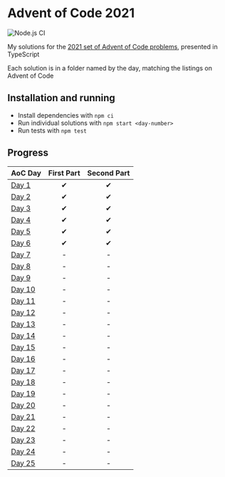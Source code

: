 # Advent of Code 2021
![Node.js CI](https://github.com/WillGresham/AdventOfCode2021/workflows/Node.js%20CI/badge.svg?branch=main)

My solutions for the [2021 set of Advent of Code problems](https://adventofcode.com/2021/), presented in TypeScript

Each solution is in a folder named by the day, matching the listings on Advent of Code

## Installation and running
- Install dependencies with `npm ci`
- Run individual solutions with `npm start <day-number>`
- Run tests with `npm test`

## Progress
| AoC Day  | First Part | Second Part |
|---|:---:|:---:|
| [Day 1](https://github.com/WillGresham/AdventOfCode2021/tree/master/src/day-01)| ✔ | ✔ |
| [Day 2](https://github.com/WillGresham/AdventOfCode2021/tree/master/src/day-02)| ✔ | ✔ |
| [Day 3](https://github.com/WillGresham/AdventOfCode2021/tree/master/src/day-03)| ✔ | ✔ |
| [Day 4](https://github.com/WillGresham/AdventOfCode2021/tree/master/src/day-04)| ✔ | ✔ |
| [Day 5](https://github.com/WillGresham/AdventOfCode2021/tree/master/src/day-05)| ✔ | ✔ |
| [Day 6](https://github.com/WillGresham/AdventOfCode2021/tree/master/src/day-06)| ✔ | ✔ |
| [Day 7](https://github.com/WillGresham/AdventOfCode2021/tree/master/src/day-07)| - | - |
| [Day 8](https://github.com/WillGresham/AdventOfCode2021/tree/master/src/day-08)| - | - |
| [Day 9](https://github.com/WillGresham/AdventOfCode2021/tree/master/src/day-09)| - | - |
| [Day 10](https://github.com/WillGresham/AdventOfCode2021/tree/master/src/day-10)| - | - |
| [Day 11](https://github.com/WillGresham/AdventOfCode2021/tree/master/src/day-11)| - | - |
| [Day 12](https://github.com/WillGresham/AdventOfCode2021/tree/master/src/day-12)| - | - |
| [Day 13](https://github.com/WillGresham/AdventOfCode2021/tree/master/src/day-13)| - | - |
| [Day 14](https://github.com/WillGresham/AdventOfCode2021/tree/master/src/day-14)| - | - |
| [Day 15](https://github.com/WillGresham/AdventOfCode2021/tree/master/src/day-15)| - | - |
| [Day 16](https://github.com/WillGresham/AdventOfCode2021/tree/master/src/day-16)| - | - |
| [Day 17](https://github.com/WillGresham/AdventOfCode2021/tree/master/src/day-17)| - | - |
| [Day 18](https://github.com/WillGresham/AdventOfCode2021/tree/master/src/day-18)| - | - |
| [Day 19](https://github.com/WillGresham/AdventOfCode2021/tree/master/src/day-19)| - | - |
| [Day 20](https://github.com/WillGresham/AdventOfCode2021/tree/master/src/day-20)| - | - |
| [Day 21](https://github.com/WillGresham/AdventOfCode2021/tree/master/src/day-21)| - | - |
| [Day 22](https://github.com/WillGresham/AdventOfCode2021/tree/master/src/day-22)| - | - |
| [Day 23](https://github.com/WillGresham/AdventOfCode2021/tree/master/src/day-23)| - | - |
| [Day 24](https://github.com/WillGresham/AdventOfCode2021/tree/master/src/day-24)| - | - |
| [Day 25](https://github.com/WillGresham/AdventOfCode2021/tree/master/src/day-25)| - | - |
